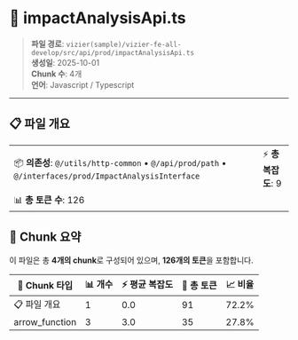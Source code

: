# 📄 impactAnalysisApi.ts

> **파일 경로**: `vizier(sample)/vizier-fe-all-develop/src/api/prod/impactAnalysisApi.ts`  
> **생성일**: 2025-10-01  
> **Chunk 수**: 4개  
> **언어**: Javascript / Typescript
---


## 📋 파일 개요

| | |
|--|--|
| 📦 **의존성**: `@/utils/http-common` • `@/api/prod/path` • `@/interfaces/prod/ImpactAnalysisInterface` | ⚡ **총 복잡도**: 9 |
| 📊 **총 토큰 수**: 126 |  |






## 🧩 Chunk 요약

이 파일은 총 **4개의 chunk**로 구성되어 있으며, **126개의 토큰**을 포함합니다.

| 🧩 Chunk 타입 | 📊 개수 | ⚡ 평균 복잡도 | 📝 총 토큰 | 📈 비율 |
|---------------|--------|-------------|----------|--------|
| 📋 파일 개요 | 1 | 0.0 | 91 | 72.2% |
| arrow_function | 3 | 3.0 | 35 | 27.8% |


